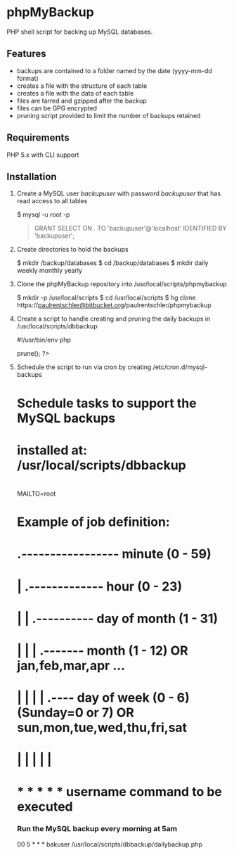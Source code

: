 # phpMyBackup

PHP shell script for backing up MySQL databases.


## Features

- backups are contained to a folder named by the date (yyyy-mm-dd format)
- creates a file with the structure of each table
- creates a file with the data of each table
- files are tarred and gzipped after the backup
- files can be GPG encrypted
- pruning script provided to limit the number of backups retained


## Requirements

PHP 5.x with CLI support


## Installation

1. Create a MySQL user *backupuser* with password *backupuser* that has
   read access to all tables

    $ mysql -u root -p
    > GRANT SELECT ON *.* TO 'backupuser'@'localhost' IDENTIFIED BY 'backupuser';

1. Create directories to hold the backups

    $ mkdir /backup/databases
    $ cd /backup/databases
    $ mkdir daily weekly monthly yearly

1. Clone the phpMyBackup repository into /usr/local/scripts/phpmybackup

    $ mkdir -p /usr/local/scripts
    $ cd /usr/local/scripts
    $ hg clone https://paulrentschler@bitbucket.org/paulrentschler/phpmybackup

1. Create a script to handle creating and pruning the daily backups
   in /usr/local/scripts/dbbackup

    #!/usr/bin/env php

    <?php
    /**
     * Shell script to backup the local MySQL databases daily
     *
     * This script is meant to be run as daily via a cron job but can
     * also be run manually as a shell script.
     */

    // set the default timezone
    date_default_timezone_set('America/New_York');

    // specify the base backup path
    $backupPath = '/backup/databases/daily/';

    // create a directory for today
    $backupPath .= date('Y-m-d').'/';
    if (file_exists($backupPath)) {
        echo "\nERROR: backup path (".$backupPath.") already exists!\n\n";
        exit;
    }
    mkdir($backupPath);

    // run the backup
    $cmd = escapeshellcmd('/usr/local/scripts/phpmybackup/dbbackup.php localhost backupuser backupuser '.$backupPath);
    system($cmd);

    // prune the backups
    require_once('/usr/local/scripts/phpmybackup/shears.class.php');
    $shears = new Shears(dirname(dirname($backupPath)), 'bak');
    $shears->prune();

    ?>

1. Schedule the script to run via cron by creating /etc/cron.d/mysql-backups

    #
    # Schedule tasks to support the MySQL backups
    #   installed at: /usr/local/scripts/dbbackup
    #

    MAILTO=root

    # Example of job definition:
    # .----------------- minute (0 - 59)
    # |   .------------- hour (0 - 23)
    # |   |  .---------- day of month (1 - 31)
    # |   |  |  .------- month (1 - 12) OR jan,feb,mar,apr ...
    # |   |  |  |  .---- day of week (0 - 6) (Sunday=0 or 7) OR sun,mon,tue,wed,thu,fri,sat
    # |   |  |  |  |
    # *   *  *  *  *  username    command to be executed

    ### Run the MySQL backup every morning at 5am
     00   5  *  *  *  bakuser      /usr/local/scripts/dbbackup/dailybackup.php


